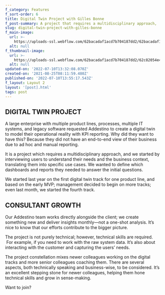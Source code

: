 ```yaml
---
f_category: Features
f_sort-order: 6
title: Digital Twin Project with Gilles Bonne
f_post-summary: A project that requires a multidisciplinary approach,
slug: digital-twin-project-with-gilles-bonne
f_main-image:
  url: >-
    https://uploads-ssl.webflow.com/62bacadaf1acd7b704187dd2/62bacadaf1acd76ddd187f57_1629874865640-image2.jpg
  alt: null
f_thumbnail-image:
  url: >-
    https://uploads-ssl.webflow.com/62bacadaf1acd7b704187dd2/62c82054e48a1f828931757d_Artboard%206.png
  alt: null
updated-on: '2022-07-10T13:32:08.070Z'
created-on: '2021-08-25T08:11:59.480Z'
published-on: '2022-07-10T13:55:17.543Z'
f_layout: Layout 2
layout: '[post].html'
tags: post
---
```


DIGITAL TWIN PROJECT
--------------------

A large enterprise with multiple product lines, processes, multiple IT systems, and legacy software requested Addestino to create a digital twin to model their operational reality with KPI reporting. Why did they want to have this? Because they did not have an end-to-end view of their business due to ad hoc and manual reporting.

It is a project which requires a multidisciplinary approach, and we started by interviewing users to understand their needs and the business context, translating them into specific use cases. We wanted to define which dashboards and reports they needed to answer the initial questions.

We started last year on the first digital twin track for one product line, and based on the early MVP; management decided to begin on more tracks; even last month, we started the fourth track.

CONSULTANT GROWTH
-----------------

Our Addestino team works directly alongside the client; we create something new and deliver insights monthly—not a one-shot analysis. It’s nice to know that our efforts contribute to the bigger picture.

The project is not purely technical; however, technical skills are required.  For example, if you need to work with the raw system data. It’s also about interacting with the customer and capturing the users’ needs.

The project constellation mixes newer colleagues working on the digital tracks and more senior colleagues coaching them. There are several aspects, both technically speaking and business-wise, to be considered. It’s an excellent stepping stone for newer colleagues, helping them hone technical skills and grow in sense-making.

Want to join?

‍
